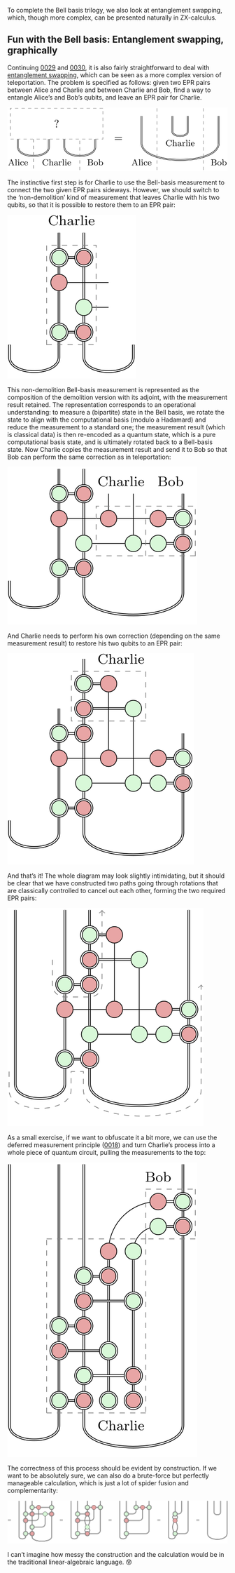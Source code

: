 To complete the Bell basis trilogy, we also look at entanglement swapping, which, though more complex, can be presented naturally in ZX-calculus.

## Fun with the Bell basis: Entanglement swapping, graphically

Continuing [0029](/blog/0029/) and [0030](/blog/0030/), it is also fairly straightforward to deal with [entanglement swapping](https://en.wikipedia.org/wiki/Quantum_teleportation#Entanglement_swapping), which can be seen as a more complex version of teleportation.
The problem is specified as follows: given two EPR pairs between Alice and Charlie and between Charlie and Bob, find a way to entangle Alice’s and Bob’s qubits, and leave an EPR pair for Charlie.

![The entanglement swapping problem](entanglement_swapping_problem.svg)

The instinctive first step is for Charlie to use the Bell-basis measurement to connect the two given EPR pairs sideways.
However, we should switch to the ‘non-demolition’ kind of measurement that leaves Charlie with his two qubits, so that it is possible to restore them to an EPR pair:

![Charlie performs a non-demolition Bell-basis measurement.](Charlie_measurement.svg)

This non-demolition Bell-basis measurement is represented as the composition of the demolition version with its adjoint, with the measurement result retained.
The representation corresponds to an operational understanding: to measure a (bipartite) state in the Bell basis, we rotate the state to align with the computational basis (modulo a Hadamard) and reduce the measurement to a standard one; the measurement result (which is classical data) is then re-encoded as a quantum state, which is a pure computational basis state, and is ultimately rotated back to a Bell-basis state.
Now Charlie copies the measurement result and send it to Bob so that Bob can perform the same correction as in teleportation:

![Bob performs the Bell map.](Bob_correction.svg)

And Charlie needs to perform his own correction (depending on the same measurement result) to restore his two qubits to an EPR pair:

![Charlie performs the Bell map.](Charlie_correction.svg)

And that’s it!
The whole diagram may look slightly intimidating, but it should be clear that we have constructed two paths going through rotations that are classically controlled to cancel out each other, forming the two required EPR pairs:

![Entanglement swapping](entanglement_swapping_solution.svg)

As a small exercise, if we want to obfuscate it a bit more, we can use the deferred measurement principle ([0018](/blog/0018/)) and turn Charlie’s process into a whole piece of quantum circuit, pulling the measurements to the top:

![Entanglement swapping with deferred measurement](applying_deferred_measurement.svg)

The correctness of this process should be evident by construction.
If we want to be absolutely sure, we can also do a brute-force but perfectly manageable calculation, which is just a lot of spider fusion and complementarity:

![Verification of entanglement swapping](verification.svg)

I can’t imagine how messy the construction and the calculation would be in the traditional linear-algebraic language. 😰
